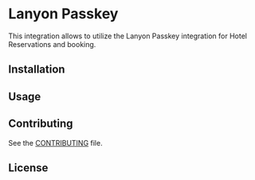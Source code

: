 # Lanyon Passkey

This integration allows to utilize the Lanyon Passkey integration for Hotel Reservations and booking.


## Installation



## Usage


## Contributing

See the [CONTRIBUTING](CONTRIBUTING.md) file.

## License

